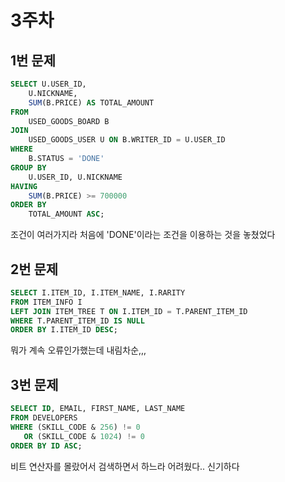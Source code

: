 # 3주차

## 1번 문제

```sql
SELECT U.USER_ID,
    U.NICKNAME,
    SUM(B.PRICE) AS TOTAL_AMOUNT
FROM 
    USED_GOODS_BOARD B
JOIN 
    USED_GOODS_USER U ON B.WRITER_ID = U.USER_ID
WHERE 
    B.STATUS = 'DONE'
GROUP BY 
    U.USER_ID, U.NICKNAME
HAVING 
    SUM(B.PRICE) >= 700000
ORDER BY 
    TOTAL_AMOUNT ASC;
```
조건이 여러가지라 처음에 'DONE'이라는 조건을 이용하는 것을 놓쳤었다

## 2번 문제

```sql
SELECT I.ITEM_ID, I.ITEM_NAME, I.RARITY
FROM ITEM_INFO I
LEFT JOIN ITEM_TREE T ON I.ITEM_ID = T.PARENT_ITEM_ID
WHERE T.PARENT_ITEM_ID IS NULL
ORDER BY I.ITEM_ID DESC;
```

뭐가 계속 오류인가했는데 내림차순,,,

## 3번 문제

```sql
SELECT ID, EMAIL, FIRST_NAME, LAST_NAME
FROM DEVELOPERS
WHERE (SKILL_CODE & 256) != 0  
   OR (SKILL_CODE & 1024) != 0 
ORDER BY ID ASC;
```
비트 연산자를 몰랐어서 검색하면서 하느라 어려웠다.. 신기하다